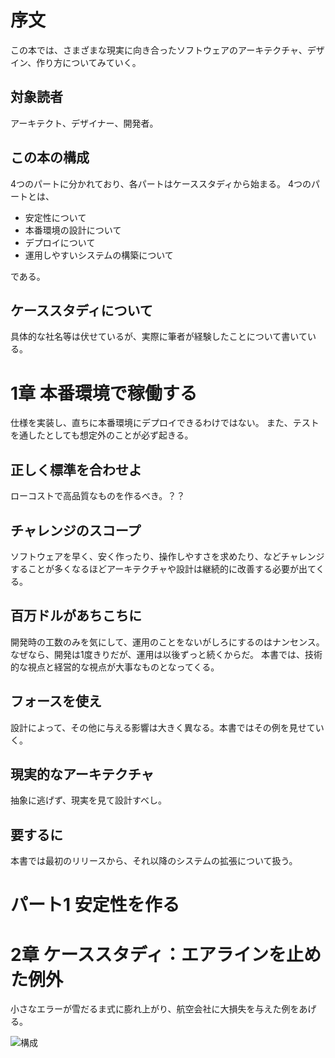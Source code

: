 
# 序文
この本では、さまざまな現実に向き合ったソフトウェアのアーキテクチャ、デザイン、作り方についてみていく。

## 対象読者
アーキテクト、デザイナー、開発者。

## この本の構成
4つのパートに分かれており、各パートはケーススタディから始まる。
4つのパートとは、

* 安定性について
* 本番環境の設計について
* デプロイについて
* 運用しやすいシステムの構築について

である。

## ケーススタディについて
具体的な社名等は伏せているが、実際に筆者が経験したことについて書いている。

# 1章 本番環境で稼働する
仕様を実装し、直ちに本番環境にデプロイできるわけではない。
また、テストを通したとしても想定外のことが必ず起きる。

## 正しく標準を合わせよ
ローコストで高品質なものを作るべき。？？

## チャレンジのスコープ
ソフトウェアを早く、安く作ったり、操作しやすさを求めたり、などチャレンジすることが多くなるほどアーキテクチャや設計は継続的に改善する必要が出てくる。

## 百万ドルがあちこちに
開発時の工数のみを気にして、運用のことをないがしろにするのはナンセンス。なぜなら、開発は1度きりだが、運用は以後ずっと続くからだ。
本書では、技術的な視点と経営的な視点が大事なものとなってくる。

## フォースを使え
設計によって、その他に与える影響は大きく異なる。本書ではその例を見せていく。

## 現実的なアーキテクチャ
抽象に逃げず、現実を見て設計すべし。

## 要するに
本書では最初のリリースから、それ以降のシステムの拡張について扱う。

# パート1 安定性を作る

# 2章 ケーススタディ：エアラインを止めた例外
小さなエラーが雪だるま式に膨れ上がり、航空会社に大損失を与えた例をあげる。

![構成](/リリースイット_2章.bmp)



